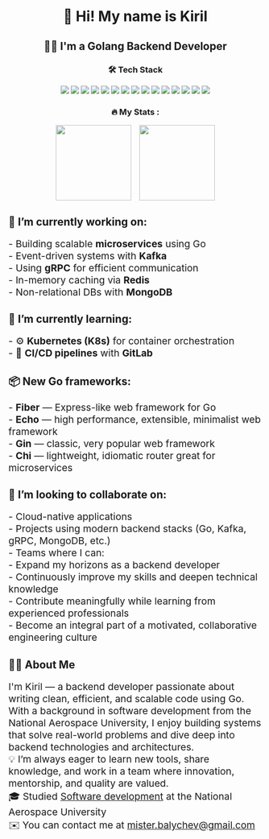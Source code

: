 <div align="center">
  <h1>👋 Hi! My name is Kiril</h1>
  <h2>🧑‍💻 I'm a Golang Backend Developer</h2>
</div>

<div align="center">
  <h3>🛠 Tech Stack</h3>
  <img src="https://img.shields.io/badge/-Go-00ADD8?logo=go&logoColor=white&style=for-the-badge" />
  <img src="https://img.shields.io/badge/-PostgreSQL-4169E1?logo=postgresql&logoColor=white&style=for-the-badge" />
  <img src="https://img.shields.io/badge/-Kafka-231F20?logo=apachekafka&logoColor=white&style=for-the-badge" />
  <img src="https://img.shields.io/badge/-Redis-DC382D?logo=redis&logoColor=white&style=for-the-badge" />
  <img src="https://img.shields.io/badge/-MySQL-4479A1?logo=mysql&logoColor=white&style=for-the-badge" />
  <img src="https://img.shields.io/badge/-MongoDB-47A248?logo=mongodb&logoColor=white&style=for-the-badge" />
  <img src="https://img.shields.io/badge/-Docker-2496ED?logo=docker&logoColor=white&style=for-the-badge" />
  <img src="https://img.shields.io/badge/-Docker_Compose-2496ED?logo=docker&logoColor=white&style=for-the-badge" />
  <img src="https://img.shields.io/badge/-gRPC-4EA94B?logo=grpc&logoColor=white&style=for-the-badge" />
  <img src="https://img.shields.io/badge/-CI/CD-FF6C37?logo=githubactions&logoColor=white&style=for-the-badge" />
  <img src="https://img.shields.io/badge/-Nginx-009639?logo=nginx&logoColor=white&style=for-the-badge" />
  <img src="https://img.shields.io/badge/-Protobuf-4EA94B?style=for-the-badge&logoColor=white" />
  <img src="https://img.shields.io/badge/-Unit_testing-25A162?logo=testinglibrary&logoColor=white&style=for-the-badge" />
  <img src="https://img.shields.io/badge/-GitLab%20CI-FC6D26?logo=gitlab&logoColor=white&style=for-the-badge" />
  <img src="https://img.shields.io/badge/-Kubernetes-326CE5?logo=kubernetes&logoColor=white&style=for-the-badge" />
</div>

<div align="center">
  <h3>🔥 My Stats :</h3>
  <div style="display: flex; justify-content: center; gap: 1rem;">
    <a href="https://github.com/anuraghazra/github-readme-stats"><img src="https://github-readme-stats.vercel.app/api?username=NorthDice&theme=radical&hide=prs,issues,contribs" height="150" /></a>
    <img src="https://streak-stats.demolab.com?user=NorthDice&locale=en&mode=daily&theme=dark&hide_border=false&border_radius=5&order=3" height="150" />
  </div>
</div>

<div>
  <h2>🔭 I’m currently working on:</h2>
  <p style="font-size: 1.2rem;">
    - Building scalable <strong>microservices</strong> using Go<br>
    - Event-driven systems with <strong>Kafka</strong><br>
    - Using <strong>gRPC</strong> for efficient communication<br>
    - In-memory caching via <strong>Redis</strong><br>
    - Non-relational DBs with <strong>MongoDB</strong>
  </p>
</div>

<div>
  <h2>🧪 I’m currently learning:</h2>
  <p style="font-size: 1.2rem;">
    - ⚙️ <strong>Kubernetes (K8s)</strong> for container orchestration<br>
    - 🔁 <strong>CI/CD pipelines</strong> with <strong>GitLab</strong>
  </p>
</div>

<div>
  <h2>📦 New Go frameworks:</h2>
  <p style="font-size: 1.2rem;">
    - <strong>Fiber</strong> — Express-like web framework for Go<br>
    - <strong>Echo</strong> — high performance, extensible, minimalist web framework<br>
    - <strong>Gin</strong> — classic, very popular web framework<br>
    - <strong>Chi</strong> — lightweight, idiomatic router great for microservices
  </p>
</div>

<div>
  <h2>🤝 I’m looking to collaborate on:</h2>
  <p style="font-size: 1.2rem;">
    - Cloud-native applications<br>
    - Projects using modern backend stacks (Go, Kafka, gRPC, MongoDB, etc.)<br>
    - Teams where I can:<br>
      - Expand my horizons as a backend developer<br>
      - Continuously improve my skills and deepen technical knowledge<br>
      - Contribute meaningfully while learning from experienced professionals<br>
      - Become an integral part of a motivated, collaborative engineering culture
  </p>
</div>

<div>
  <h2>👨‍🚀 About Me</h2>
  <p style="font-size: 1.2rem;">
    I'm Kiril — a backend developer passionate about writing clean, efficient, and scalable code using Go.<br>
    With a background in software development from the National Aerospace University, I enjoy building systems that solve real-world problems and dive deep into backend technologies and architectures.<br>
    💡 I’m always eager to learn new tools, share knowledge, and work in a team where innovation, mentorship, and quality are valued.<br>
    🎓 Studied <a href="https://www.linkedin.com/school/national-aerospace-university/?originalSubdomain=ua">Software development</a> at the National Aerospace University<br>
    ✉️ You can contact me at <a href="mailto:mister.balychev@gmail.com">mister.balychev@gmail.com</a>
  </p>
</div>
